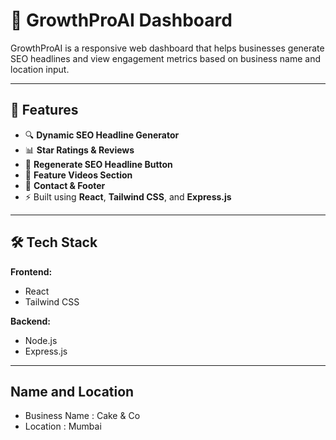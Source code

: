 # 🚀 GrowthProAI Dashboard

GrowthProAI is a responsive web dashboard that helps businesses generate SEO headlines and view engagement metrics based on business name and location input.

---

## 🌟 Features

- 🔍 **Dynamic SEO Headline Generator**
- 📊 **Star Ratings & Reviews**
- 🔁 **Regenerate SEO Headline Button**
- 🎥 **Feature Videos Section**
- 🧾 **Contact & Footer**
- ⚡ Built using **React**, **Tailwind CSS**, and **Express.js**

---

## 🛠️ Tech Stack

**Frontend:**
- React
- Tailwind CSS

**Backend:**
- Node.js
- Express.js

---

## Name and Location
- Business Name : Cake & Co
- Location : Mumbai
